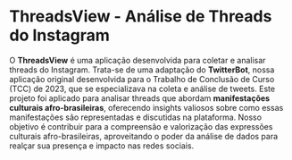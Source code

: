 # ThreadsView - Análise de Threads do Instagram

O **ThreadsView** é uma aplicação desenvolvida para coletar e analisar threads do Instagram. Trata-se de uma adaptação do **TwitterBot**, nossa aplicação original desenvolvida para o Trabalho de Conclusão de Curso (TCC) de 2023, que se especializava na coleta e análise de tweets. Este projeto foi aplicado para analisar threads que abordam **manifestações culturais afro-brasileiras**, oferecendo insights valiosos sobre como essas manifestações são representadas e discutidas na plataforma. Nosso objetivo é contribuir para a compreensão e valorização das expressões culturais afro-brasileiras, aproveitando o poder da análise de dados para realçar sua presença e impacto nas redes sociais.
